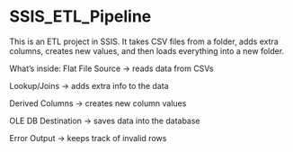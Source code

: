 # SSIS_ETL_Pipeline
This is an ETL project in SSIS.
It takes CSV files from a folder, adds extra columns, creates new values, and then loads everything into a new folder.

What’s inside:
Flat File Source → reads data from CSVs

Lookup/Joins → adds extra info to the data

Derived Columns → creates new column values

OLE DB Destination → saves data into the database

Error Output → keeps track of invalid rows
